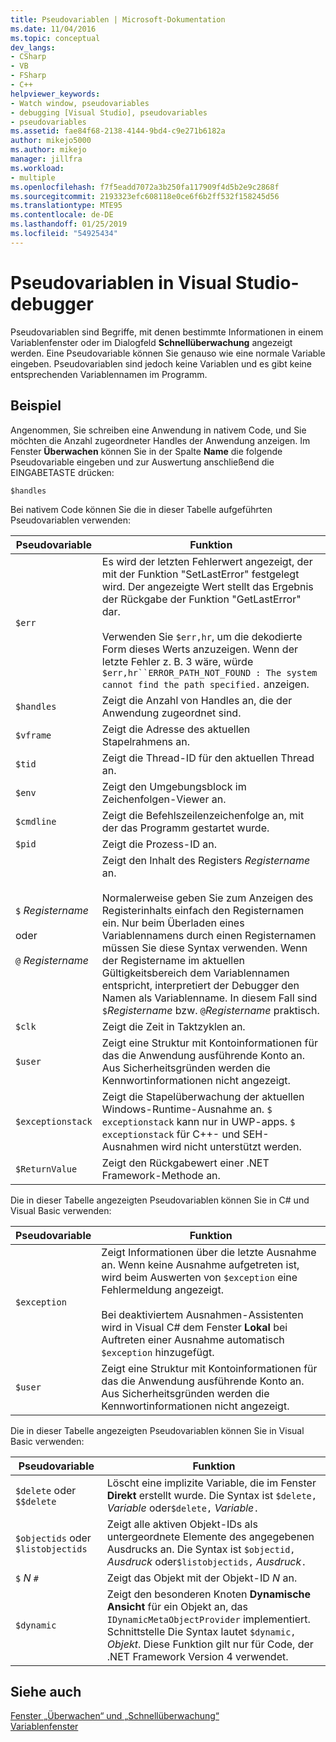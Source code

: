 ```yaml
---
title: Pseudovariablen | Microsoft-Dokumentation
ms.date: 11/04/2016
ms.topic: conceptual
dev_langs:
- CSharp
- VB
- FSharp
- C++
helpviewer_keywords:
- Watch window, pseudovariables
- debugging [Visual Studio], pseudovariables
- pseudovariables
ms.assetid: fae84f68-2138-4144-9bd4-c9e271b6182a
author: mikejo5000
ms.author: mikejo
manager: jillfra
ms.workload:
- multiple
ms.openlocfilehash: f7f5eadd7072a3b250fa117909f4d5b2e9c2868f
ms.sourcegitcommit: 2193323efc608118e0ce6f6b2ff532f158245d56
ms.translationtype: MTE95
ms.contentlocale: de-DE
ms.lasthandoff: 01/25/2019
ms.locfileid: "54925434"
---
```

# <a name="pseudovariables-in-the-visual-studio-debugger"></a>Pseudovariablen in Visual Studio-debugger
Pseudovariablen sind Begriffe, mit denen bestimmte Informationen in einem Variablenfenster oder im Dialogfeld **Schnellüberwachung** angezeigt werden. Eine Pseudovariable können Sie genauso wie eine normale Variable eingeben. Pseudovariablen sind jedoch keine Variablen und es gibt keine entsprechenden Variablennamen im Programm.  
  
## <a name="example"></a>Beispiel  
 Angenommen, Sie schreiben eine Anwendung in nativem Code, und Sie möchten die Anzahl zugeordneter Handles der Anwendung anzeigen. Im Fenster **Überwachen** können Sie in der Spalte **Name** die folgende Pseudovariable eingeben und zur Auswertung anschließend die EINGABETASTE drücken:  
  
`$handles`
  
 Bei nativem Code können Sie die in dieser Tabelle aufgeführten Pseudovariablen verwenden:  
  
|Pseudovariable|Funktion|  
|--------------------|--------------|  
|`$err`|Es wird der letzten Fehlerwert angezeigt, der mit der Funktion "SetLastError" festgelegt wird. Der angezeigte Wert stellt das Ergebnis der Rückgabe der Funktion "GetLastError" dar.<br /><br /> Verwenden Sie `$err,hr`, um die dekodierte Form dieses Werts anzuzeigen. Wenn der letzte Fehler z. B. 3 wäre, würde `$err,hr``ERROR_PATH_NOT_FOUND : The system cannot find the path specified.` anzeigen.|  
|`$handles`|Zeigt die Anzahl von Handles an, die der Anwendung zugeordnet sind.|  
|`$vframe`|Zeigt die Adresse des aktuellen Stapelrahmens an.|  
|`$tid`|Zeigt die Thread-ID für den aktuellen Thread an.|  
|`$env`|Zeigt den Umgebungsblock im Zeichenfolgen-Viewer an.|  
|`$cmdline`|Zeigt die Befehlszeilenzeichenfolge an, mit der das Programm gestartet wurde.|  
|`$pid`|Zeigt die Prozess-ID an.|  
|`$` *Registername*<br /><br /> oder<br /><br /> `@` *Registername*|Zeigt den Inhalt des Registers *Registername* an.<br /><br /> Normalerweise geben Sie zum Anzeigen des Registerinhalts einfach den Registernamen ein. Nur beim Überladen eines Variablennamens durch einen Registernamen müssen Sie diese Syntax verwenden. Wenn der Registername im aktuellen Gültigkeitsbereich dem Variablennamen entspricht, interpretiert der Debugger den Namen als Variablenname. In diesem Fall sind `$`*Registername* bzw. `@`*Registername* praktisch.|  
|`$clk`|Zeigt die Zeit in Taktzyklen an.|  
|`$user`|Zeigt eine Struktur mit Kontoinformationen für das die Anwendung ausführende Konto an. Aus Sicherheitsgründen werden die Kennwortinformationen nicht angezeigt.|  
|`$exceptionstack`|Zeigt die Stapelüberwachung der aktuellen Windows-Runtime-Ausnahme an. `$ exceptionstack` kann nur in UWP-apps. `$ exceptionstack` für C++- und SEH-Ausnahmen wird nicht unterstützt werden.|  
|`$ReturnValue`|Zeigt den Rückgabewert einer .NET Framework-Methode an.|  
  
 Die in dieser Tabelle angezeigten Pseudovariablen können Sie in C# und Visual Basic verwenden:  
  
|Pseudovariable|Funktion|  
|--------------------|--------------|  
|`$exception`|Zeigt Informationen über die letzte Ausnahme an. Wenn keine Ausnahme aufgetreten ist, wird beim Auswerten von `$exception` eine Fehlermeldung angezeigt.<br /><br /> Bei deaktiviertem Ausnahmen-Assistenten wird in Visual C# dem Fenster **Lokal** bei Auftreten einer Ausnahme automatisch `$exception` hinzugefügt.|  
|`$user`|Zeigt eine Struktur mit Kontoinformationen für das die Anwendung ausführende Konto an. Aus Sicherheitsgründen werden die Kennwortinformationen nicht angezeigt.|  
  
 Die in dieser Tabelle angezeigten Pseudovariablen können Sie in Visual Basic verwenden:  
  
|Pseudovariable|Funktion|  
|--------------------|--------------|  
|`$delete` oder `$$delete`|Löscht eine implizite Variable, die im Fenster **Direkt** erstellt wurde. Die Syntax ist `$delete,` *Variable* oder`$delete,` *Variable*`.`|  
|`$objectids` oder `$listobjectids`|Zeigt alle aktiven Objekt-IDs als untergeordnete Elemente des angegebenen Ausdrucks an. Die Syntax ist `$objectid,` *Ausdruck* oder`$listobjectids,` *Ausdruck*`.`|  
|`$` *N* `#`|Zeigt das Objekt mit der Objekt-ID *N* an.|  
|`$dynamic`|Zeigt den besonderen Knoten **Dynamische Ansicht** für ein Objekt an, das `IDynamicMetaObjectProvider` implementiert. Schnittstelle Die Syntax lautet `$dynamic,` *Objekt*. Diese Funktion gilt nur für Code, der .NET Framework Version 4 verwendet.|  
  
## <a name="see-also"></a>Siehe auch  
 [Fenster „Überwachen“ und „Schnellüberwachung“](../debugger/watch-and-quickwatch-windows.md)   
 [Variablenfenster](../debugger/debugger-windows.md)